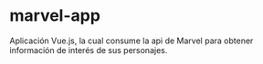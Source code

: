 # marvel-app
Aplicación Vue.js, la cual consume la api de Marvel para obtener información de interés de sus personajes. 
